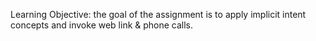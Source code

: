 Learning Objective: the goal of the assignment is to apply implicit intent concepts and invoke web link & phone calls.
